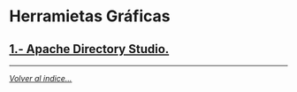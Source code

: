 # Herramietas Gráficas

## [1.- Apache Directory Studio.](./ApacheDirectoryStudio)
<!-- ## [2.- PhpldapAdmin.](./phpldapadmin/ -->
<!-- ## [3.- Ejemplo.](./LDIF/CambioJuan.ldif) -->
_________________________________________________
*[Volver al indice...](../../README.md)*